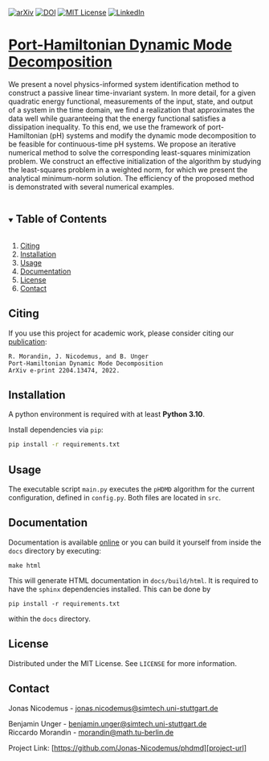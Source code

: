 <!-- PROJECT SHIELDS -->
[![arXiv][arxiv-shield]][arxiv-url]
[![DOI][doi-shield]][doi-url]
[![MIT License][license-shield]][license-url]
[![LinkedIn][linkedin-shield]][linkedin-url]

# [Port-Hamiltonian Dynamic Mode Decomposition][arxiv-url]

We present a novel physics-informed system identification method to construct a passive linear time-invariant system. In more detail, for a given quadratic energy functional, measurements of the input, state, and output of a system in the time domain, we find a realization that approximates the data well while guaranteeing that the energy functional satisfies a dissipation inequality. To this end, we use the framework of port-Hamiltonian (pH) systems and modify the dynamic mode decomposition to be feasible for continuous-time pH systems. We propose an iterative numerical method to solve the corresponding least-squares minimization problem. We construct an effective initialization of the algorithm by studying the least-squares problem in a weighted norm, for which we present the analytical minimum-norm solution. The efficiency of the proposed method is demonstrated with several numerical examples.

<!-- TABLE OF CONTENTS -->
<details open="open">
  <summary><h2 style="display: inline-block">Table of Contents</h2></summary>
  <ol>
    <li>
      <a href="#citing">Citing</a>
    </li>
    <li>
      <a href="#installation">Installation</a>
    </li>
    <li><a href="#usage">Usage</a></li>
    <li><a href="#documentation">Documentation</a></li>
    <li><a href="#license">License</a></li>
    <li><a href="#contact">Contact</a></li>
  </ol>
</details>

## Citing
If you use this project for academic work, please consider citing our
[publication][arxiv-url]:

    R. Morandin, J. Nicodemus, and B. Unger
    Port-Hamiltonian Dynamic Mode Decomposition
    ArXiv e-print 2204.13474, 2022.

## Installation
A python environment is required with at least **Python 3.10**.

Install dependencies via `pip`:
   ```sh
   pip install -r requirements.txt
   ```

<!-- USAGE EXAMPLES -->
## Usage

The executable script `main.py` executes the `pHDMD` algorithm for the current configuration, defined in `config.py`. Both files are located in `src`.

<!-- USAGE EXAMPLES -->
## Documentation

Documentation is available [online][docs-url]
or you can build it yourself from inside the `docs` directory
by executing:

    make html

This will generate HTML documentation in `docs/build/html`.
It is required to have the `sphinx` dependencies installed. This can be done by
   
    pip install -r requirements.txt
   
within the `docs` directory.


<!-- LICENSE -->
## License

Distributed under the MIT License. See `LICENSE` for more information.

<!-- CONTACT -->
## Contact
Jonas Nicodemus - jonas.nicodemus@simtech.uni-stuttgart.de

Benjamin Unger - benjamin.unger@simtech.uni-stuttgart.de\
Riccardo Morandin - morandin@math.tu-berlin.de 

Project Link: [https://github.com/Jonas-Nicodemus/phdmd][project-url]

[license-shield]: https://img.shields.io/github/license/Jonas-Nicodemus/phdmd.svg?style=for-the-badge
[license-url]: https://github.com/Jonas-Nicodemus/phdmd/blob/main/LICENSE
[linkedin-shield]: https://img.shields.io/badge/-LinkedIn-black.svg?style=for-the-badge&logo=linkedin&colorB=555
[linkedin-url]: https://linkedin.com/in/jonas-nicodemus-a34931209/
[doi-shield]: https://img.shields.io/badge/DOI-10.5281%20%2F%20zenodo.6497497-blue.svg?style=for-the-badge
[doi-url]: https://doi.org/10.5281/zenodo.6497497
[arxiv-shield]: https://img.shields.io/badge/arXiv-2204.13474-b31b1b.svg?style=for-the-badge
[arxiv-url]: https://arxiv.org/abs/2204.13474
[project-url]:https://github.com/Jonas-Nicodemus/phdmd
[docs-url]:https://jonas-nicodemus.github.io/phdmd/